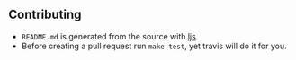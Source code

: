 ## Contributing

- `README.md` is generated from the source with [ljs](https://github.com/phadej/ljs)
- Before creating a pull request run `make test`, yet travis will do it for you.
